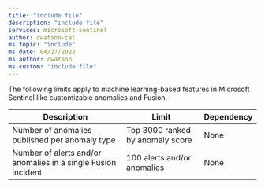 ```yaml
---
title: "include file" 
description: "include file" 
services: microsoft-sentinel
author: cwatson-cat
ms.topic: "include"
ms.date: 04/27/2022
ms.author: cwatson
ms.custom: "include file"
---
```


The following limits apply to machine learning-based features in Microsoft Sentinel like customizable anomalies and Fusion.

| Description                                                         | Limit                                           |Dependency|
|---------------------------------------------------------------|-------------------------------------------------|-------|
| Number of anomalies published per anomaly type                | Top 3000 ranked by anomaly score                |None|
| Number of alerts and/or anomalies in a single Fusion incident | 100 alerts and/or anomalies |None|
